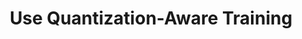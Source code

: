 ---
layout: tactic

title:  "Use Quantization-Aware Training"
tags: machine-learning model-training
t-sort: "Awesome Tactic"
t-type: "Architectural Tactic"
categories: green-ml-enabled-systems
t-description: "Quantization-aware training is a technique used to train neural networks to convert data types to lower precision. The idea is to use fixed-point or integer representations instead of the more commonly used higher-precision floating-point representations. This improves the performance and energy efficiency of the model in federated learning."
t-participant: "Data Scientist"
t-artifact: "Model"
t-context: "Machine Learning"
t-feature: "Model Training"
t-intent: "Improve energy efficiency by using quantization-aware training to convert high-precision data types to lower precision"
t-targetQA: "Accuracy"
t-relatedQA: "Energy Efficiency"
t-measuredimpact: 
t-source: "Minsu Kim, Walid Saad, Mohammad Mozaffari, and Merouane Debbah. 2021. On the Tradeoff between Energy, Precision, and Accuracy in Federated Quantized Neural Networks. In ICC 2022 - IEEE International Conference on Communications. 2194–2199. [DOI](https://doi.org/10.1109/ICC45855.2022.9838362); Martino Sorbaro, Qian Liu, Massimo Bortone, and Sadique Sheik. 2020. Optimizing the Energy Consumption of Spiking Neural Networks for Neuromorphic Applications. Frontiers in Neuroscience 14 (2020), 662. [DOI](https://doi.org/10.3389/fnins.2020.00662)"
t-source-doi: 
t-diagram: "use-quantization-aware-training.png"
---
